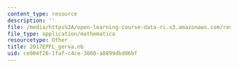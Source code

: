 ```yaml
---
content_type: resource
description: ''
file: /media/https%3A/open-learning-course-data-rc.s3.amazonaws.com/res-3-004-visualizing-materials-science-fall-2017/ce004f261fafc4ce3060a8899dbd06bf_2017EPFL_gerva.nb
file_type: application/mathematica
resourcetype: Other
title: 2017EPFL_gerva.nb
uid: ce004f26-1faf-c4ce-3060-a8899dbd06bf
---
```

